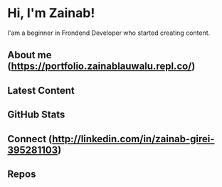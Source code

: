 # Hi, I'm Zainab!

I'am a beginner in Frondend Developer who started creating
content.

## About me (https://portfolio.zainablauwalu.repl.co/)

## Latest Content

## GitHub Stats

## Connect (http://linkedin.com/in/zainab-girei-395281103)

## Repos
